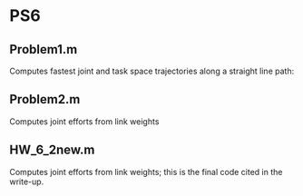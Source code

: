 # PS6

## Problem1.m
Computes fastest joint and task space trajectories along a straight line path:

## Problem2.m
Computes joint efforts from link weights

## HW_6_2new.m
Computes joint efforts from link weights; this is the final code cited in the write-up.
